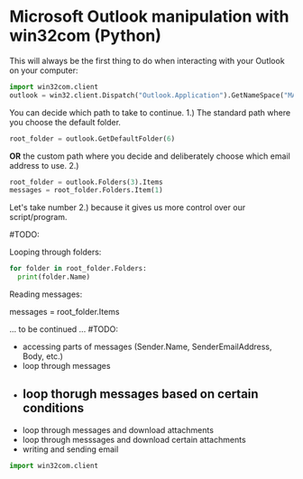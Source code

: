 

# Microsoft Outlook manipulation with win32com (Python)

This will always be the first thing to do when interacting with your Outlook on your computer:

```python
import win32com.client
outlook = win32.client.Dispatch("Outlook.Application").GetNameSpace("MAPI")
```
You can decide which path to take to continue.
1.) The standard path where you choose the default folder.
```python
root_folder = outlook.GetDefaultFolder(6)
```

<b>OR</b> the custom path where you decide and deliberately choose which email address to use.
2.)
```python
root_folder = outlook.Folders(3).Items
messages = root_folder.Folders.Item(1)
```

Let's take number 2.) because it gives us more control over our script/program. 

#TODO:

Looping through folders:
```python
for folder in root_folder.Folders:
  print(folder.Name)
 ``` 
 Reading messages:
 
 messages = root_folder.Items
 
 
 ... to be continued ... 
 #TODO:
 - accessing parts of messages (Sender.Name, SenderEmailAddress, Body, etc.)  
 - loop through messages
 - loop thorugh messages based on certain conditions
    -   
 - loop through messages and download attachments
 - loop through messsages and download certain attachments
 - writing and sending email

```python
import win32com.client
```
